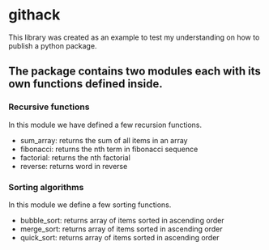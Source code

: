 # githack
This library was created as an example to test my understanding on how to publish a python package.

## The package contains two modules each with its own functions defined inside.
### Recursive functions
In this module we have defined a few recursion functions.
- sum_array: returns the sum of all items in an array
- fibonacci: returns the nth term in fibonacci sequence
- factorial: returns the nth factorial
- reverse: returns word in reverse

### Sorting algorithms
In this module we define a few sorting functions.
- bubble_sort: returns array of items sorted in ascending order
- merge_sort: returns array of items sorted in ascending order
- quick_sort: returns array of items sorted in ascending order 
